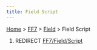 ```yaml
---
title: Field Script
---
```


[Home](Main%20Page.md) > [FF7](FF7.md) > [Field](FF7/Field.md) > Field Script

1.  REDIRECT [FF7/Field/Script][]

  [FF7/Field/Script]: FF7/Field/Script.md "wikilink"
